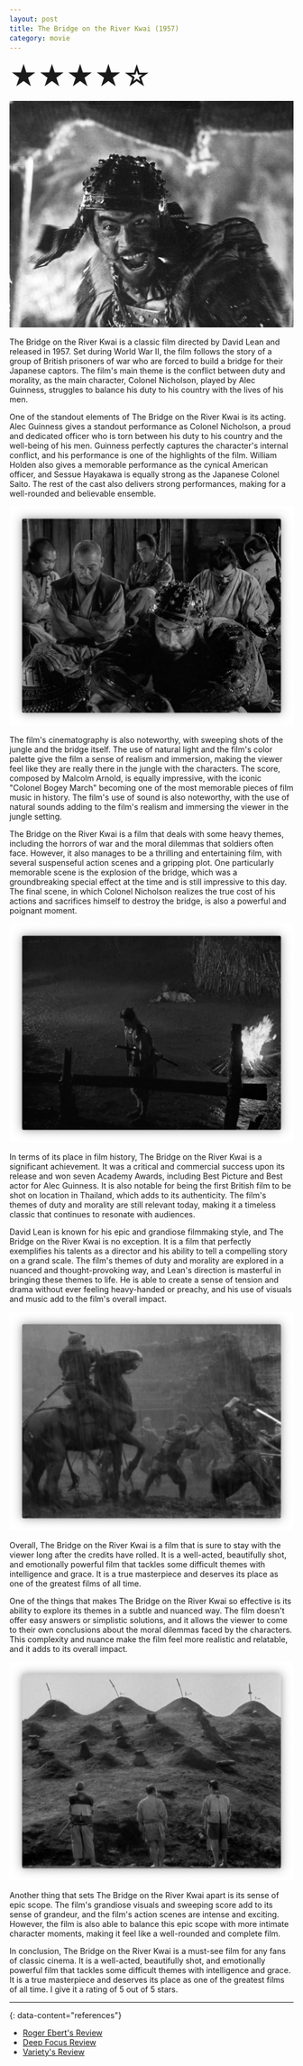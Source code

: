 ```yaml
---
layout: post
title: The Bridge on the River Kwai (1957)
category: movie
---
```

<font size=7>★★★★☆</font>

![img](https://raw.githubusercontent.com/abadari3/abadari3.github.io/master/_images/sevensamurai1.jpeg)

The Bridge on the River Kwai is a classic film directed by David Lean and released in 1957. Set during World War II, the film follows the story of a group of British prisoners of war who are forced to build a bridge for their Japanese captors. The film's main theme is the conflict between duty and morality, as the main character, Colonel Nicholson, played by Alec Guinness, struggles to balance his duty to his country with the lives of his men.

One of the standout elements of The Bridge on the River Kwai is its acting. Alec Guinness gives a standout performance as Colonel Nicholson, a proud and dedicated officer who is torn between his duty to his country and the well-being of his men. Guinness perfectly captures the character's internal conflict, and his performance is one of the highlights of the film. William Holden also gives a memorable performance as the cynical American officer, and Sessue Hayakawa is equally strong as the Japanese Colonel Saito. The rest of the cast also delivers strong performances, making for a well-rounded and believable ensemble.

<img src="https://raw.githubusercontent.com/abadari3/abadari3.github.io/master/_images/sevensamurai3.png" class="rightfloat" > 

The film's cinematography is also noteworthy, with sweeping shots of the jungle and the bridge itself. The use of natural light and the film's color palette give the film a sense of realism and immersion, making the viewer feel like they are really there in the jungle with the characters. The score, composed by Malcolm Arnold, is equally impressive, with the iconic "Colonel Bogey March" becoming one of the most memorable pieces of film music in history. The film's use of sound is also noteworthy, with the use of natural sounds adding to the film's realism and immersing the viewer in the jungle setting.

The Bridge on the River Kwai is a film that deals with some heavy themes, including the horrors of war and the moral dilemmas that soldiers often face. However, it also manages to be a thrilling and entertaining film, with several suspenseful action scenes and a gripping plot. One particularly memorable scene is the explosion of the bridge, which was a groundbreaking special effect at the time and is still impressive to this day. The final scene, in which Colonel Nicholson realizes the true cost of his actions and sacrifices himself to destroy the bridge, is also a powerful and poignant moment.


<img src="https://raw.githubusercontent.com/abadari3/abadari3.github.io/master/_images/sevensamurai4.png" class="leftfloat"> 

In terms of its place in film history, The Bridge on the River Kwai is a significant achievement. It was a critical and commercial success upon its release and won seven Academy Awards, including Best Picture and Best actor for Alec Guinness. It is also notable for being the first British film to be shot on location in Thailand, which adds to its authenticity. The film's themes of duty and morality are still relevant today, making it a timeless classic that continues to resonate with audiences.

David Lean is known for his epic and grandiose filmmaking style, and The Bridge on the River Kwai is no exception. It is a film that perfectly exemplifies his talents as a director and his ability to tell a compelling story on a grand scale. The film's themes of duty and morality are explored in a nuanced and thought-provoking way, and Lean's direction is masterful in bringing these themes to life. He is able to create a sense of tension and drama without ever feeling heavy-handed or preachy, and his use of visuals and music add to the film's overall impact.

<img src="https://raw.githubusercontent.com/abadari3/abadari3.github.io/master/_images/sevensamurai6.png" class="rightfloat" > 

Overall, The Bridge on the River Kwai is a film that is sure to stay with the viewer long after the credits have rolled. It is a well-acted, beautifully shot, and emotionally powerful film that tackles some difficult themes with intelligence and grace. It is a true masterpiece and deserves its place as one of the greatest films of all time.

One of the things that makes The Bridge on the River Kwai so effective is its ability to explore its themes in a subtle and nuanced way. The film doesn't offer easy answers or simplistic solutions, and it allows the viewer to come to their own conclusions about the moral dilemmas faced by the characters. This complexity and nuance make the film feel more realistic and relatable, and it adds to its overall impact.

<img src="https://raw.githubusercontent.com/abadari3/abadari3.github.io/master/_images/sevensamurai5.png" class="rightfloat" > 

Another thing that sets The Bridge on the River Kwai apart is its sense of epic scope. The film's grandiose visuals and sweeping score add to its sense of grandeur, and the film's action scenes are intense and exciting. However, the film is also able to balance this epic scope with more intimate character moments, making it feel like a well-rounded and complete film.

In conclusion, The Bridge on the River Kwai is a must-see film for any fans of classic cinema. It is a well-acted, beautifully shot, and emotionally powerful film that tackles some difficult themes with intelligence and grace. It is a true masterpiece and deserves its place as one of the greatest films of all time. I give it a rating of 5 out of 5 stars.


---
{: data-content="references"}
- [Roger Ebert's Review](https://www.rogerebert.com/reviews/great-movie-the-bridge-on-the-river-kwai-1957)
- [Deep Focus Review](https://deepfocusreview.com/definitives/the-bridge-on-the-river-kwai/)
- [Variety's Review](https://variety.com/1957/film/reviews/the-bridge-on-the-river-kwai-2-1200418413/)
